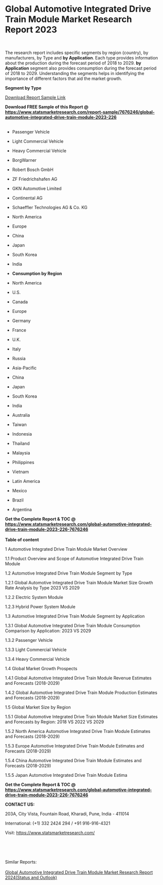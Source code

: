<h1>Global Automotive Integrated Drive Train Module Market Research Report 2023</h1><br/><p>The research report includes specific segments by region (country), by manufacturers, by Type and <strong>by Application</strong>. Each type provides information about the production during the forecast period of 2018 to 2029. <strong>by Application</strong> segment also provides consumption during the forecast period of 2018 to 2029. Understanding the segments helps in identifying the importance of different factors that aid the market growth.</p><p>
 
 <strong><strong>Segment by Type</strong></strong></p><p><a href="https://www.statsmarketresearch.com/download-free-sample/7676246/global-automotive-integrated-drive-train-module-2023-226">Download Report Sample Link</a></p><div><b>Download FREE Sample of this Report @ <a href="https://www.statsmarketresearch.com/download-free-sample/7676246/global-automotive-integrated-drive-train-module-2023-226">https://www.statsmarketresearch.com/report-sample/7676246/global-automotive-integrated-drive-train-module-2023-226</a></b></div><br><p>
 
 </p><p>
 
 </p><ul><p></p><li>Passenger Vehicle</li><p></p><li>Light Commercial Vehicle</li><p></p><li>Heavy Commercial Vehicle</li><p></p></ul><p>
 
 </p><p>
 
 </p><ul><p></p><li>BorgWarner</li><p></p><li>Robert Bosch GmbH</li><p></p><li>ZF Friedrichshafen AG</li><p></p><li>GKN Automotive Limited</li><p></p><li>Continental AG</li><p></p><li>Schaeffler Technologies AG & Co. KG</li><p></p></ul><p>
 
 </p><p>
 
 </p><ul><p></p><li>North America</li><p></p><li>Europe</li><p></p><li>China</li><p></p><li>Japan</li><p></p><li>South Korea</li><p></p><li>India</li><p></p><li><strong>Consumption by Region</strong></li><p></p><li>North America</li><p></p><li>U.S.</li><p></p><li>Canada</li><p></p><li>Europe</li><p></p><li>Germany</li><p></p><li>France</li><p></p><li>U.K.</li><p></p><li>Italy</li><p></p><li>Russia</li><p></p><li>Asia-Pacific</li><p></p><li>China</li><p></p><li>Japan</li><p></p><li>South Korea</li><p></p><li>India</li><p></p><li>Australia</li><p></p><li>Taiwan</li><p></p><li>Indonesia</li><p></p><li>Thailand</li><p></p><li>Malaysia</li><p></p><li>Philippines</li><p></p><li>Vietnam</li><p></p><li>Latin America</li><p></p><li>Mexico</li><p></p><li>Brazil</li><p></p><li>Argentina</li><p></p></ul><div><b>Get the Complete Report & TOC @ <a href="https://www.statsmarketresearch.com/global-automotive-integrated-drive-train-module-2023-226-7676246">https://www.statsmarketresearch.com/global-automotive-integrated-drive-train-module-2023-226-7676246</a></b></div><br><b>Table of content</b><p>1 Automotive Integrated Drive Train Module Market Overview<br />
 
  1.1 Product Overview and Scope of Automotive Integrated Drive Train Module<br />
 
  1.2 Automotive Integrated Drive Train Module Segment by Type<br />
 
  1.2.1 Global Automotive Integrated Drive Train Module Market Size Growth Rate Analysis by Type 2023 VS 2029<br />
 
  1.2.2 Electric System Module<br />
 
  1.2.3 Hybrid Power System Module<br />
 
  1.3 Automotive Integrated Drive Train Module Segment by Application<br />
 
  1.3.1 Global Automotive Integrated Drive Train Module Consumption Comparison by Application: 2023 VS 2029<br />
 
  1.3.2 Passenger Vehicle<br />
 
  1.3.3 Light Commercial Vehicle<br />
 
  1.3.4 Heavy Commercial Vehicle<br />
 
  1.4 Global Market Growth Prospects<br />
 
  1.4.1 Global Automotive Integrated Drive Train Module Revenue Estimates and Forecasts (2018-2029)<br />
 
  1.4.2 Global Automotive Integrated Drive Train Module Production Estimates and Forecasts (2018-2029)<br />
 
  1.5 Global Market Size by Region<br />
 
  1.5.1 Global Automotive Integrated Drive Train Module Market Size Estimates and Forecasts by Region: 2018 VS 2022 VS 2029<br />
 
  1.5.2 North America Automotive Integrated Drive Train Module Estimates and Forecasts (2018-2029)<br />
 
  1.5.3 Europe Automotive Integrated Drive Train Module Estimates and Forecasts (2018-2029)<br />
 
  1.5.4 China Automotive Integrated Drive Train Module Estimates and Forecasts (2018-2029)<br />
 
  1.5.5 Japan Automotive Integrated Drive Train Module Estima<br><div><b>Get the Complete Report & TOC @ <a href="https://www.statsmarketresearch.com/global-automotive-integrated-drive-train-module-2023-226-7676246">https://www.statsmarketresearch.com/global-automotive-integrated-drive-train-module-2023-226-7676246</a></b></div></p>
 
 <b>CONTACT US:</b><br>
 
 203A, City Vista, Fountain Road, Kharadi, Pune, India - 411014 <br>
 
 International: (+1) 332 2424 294 / +91 916-916-4321<br>
 
 Visit: <a href="https://www.statsmarketresearch.com/">https://www.statsmarketresearch.com/</a>
 
 <br>
 
 <br><br>Similar Reports: <br><br><a href="https://www.statsmarketresearch.com/global-automotive-integrated-drive-train-module-2024-871-8005566">Global Automotive Integrated Drive Train Module Market Research Report 2024(Status and Outlook)</a><br><br>